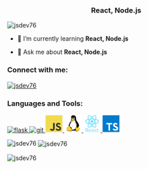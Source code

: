 <h3 align="center">React, Node.js</h3>

<p align="left"> <img src="https://komarev.com/ghpvc/?username=jsdev76&label=Profile%20views&color=0e75b6&style=flat" alt="jsdev76" /> </p>

- 🌱 I’m currently learning **React, Node.js**

- 💬 Ask me about **React, Node.js**

<h3 align="left">Connect with me:</h3>
<p align="left">
<a href="https://dev.to/jsdev76" target="blank"><img align="center" src="https://raw.githubusercontent.com/rahuldkjain/github-profile-readme-generator/master/src/images/icons/Social/devto.svg" alt="jsdev76" height="30" width="40" /></a>
</p>

<h3 align="left">Languages and Tools:</h3>
<p align="left"> <a href="https://flask.palletsprojects.com/" target="_blank" rel="noreferrer"> <img src="https://www.vectorlogo.zone/logos/pocoo_flask/pocoo_flask-icon.svg" alt="flask" width="40" height="40"/> </a> <a href="https://git-scm.com/" target="_blank" rel="noreferrer"> <img src="https://www.vectorlogo.zone/logos/git-scm/git-scm-icon.svg" alt="git" width="40" height="40"/> </a> <a href="https://developer.mozilla.org/en-US/docs/Web/JavaScript" target="_blank" rel="noreferrer"> <img src="https://raw.githubusercontent.com/devicons/devicon/master/icons/javascript/javascript-original.svg" alt="javascript" width="40" height="40"/> </a> <a href="https://www.linux.org/" target="_blank" rel="noreferrer"> <img src="https://raw.githubusercontent.com/devicons/devicon/master/icons/linux/linux-original.svg" alt="linux" width="40" height="40"/> </a> <a href="https://reactjs.org/" target="_blank" rel="noreferrer"> <img src="https://raw.githubusercontent.com/devicons/devicon/master/icons/react/react-original-wordmark.svg" alt="react" width="40" height="40"/> </a> <a href="https://www.typescriptlang.org/" target="_blank" rel="noreferrer"> <img src="https://raw.githubusercontent.com/devicons/devicon/master/icons/typescript/typescript-original.svg" alt="typescript" width="40" height="40"/> </a> </p>

<p><img align="left" src="https://github-readme-stats.vercel.app/api/top-langs?username=jsdev76&show_icons=true&locale=en&layout=compact" alt="jsdev76" /></p>

<p>&nbsp;<img align="center" src="https://github-readme-stats.vercel.app/api?username=jsdev76&show_icons=true&locale=en" alt="jsdev76" /></p>

<p><img align="center" src="https://github-readme-streak-stats.herokuapp.com/?user=jsdev76&" alt="jsdev76" /></p>
